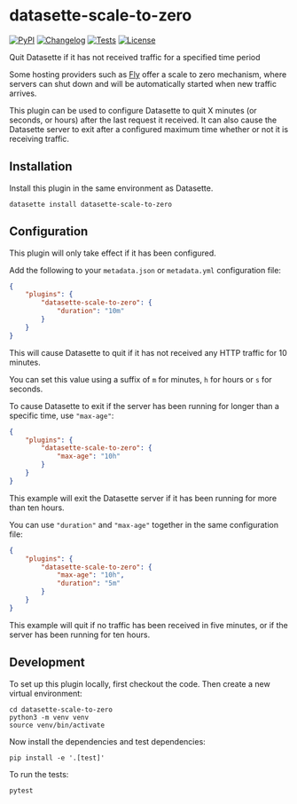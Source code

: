 # datasette-scale-to-zero

[![PyPI](https://img.shields.io/pypi/v/datasette-scale-to-zero.svg)](https://pypi.org/project/datasette-scale-to-zero/)
[![Changelog](https://img.shields.io/github/v/release/simonw/datasette-scale-to-zero?include_prereleases&label=changelog)](https://github.com/simonw/datasette-scale-to-zero/releases)
[![Tests](https://github.com/simonw/datasette-scale-to-zero/workflows/Test/badge.svg)](https://github.com/simonw/datasette-scale-to-zero/actions?query=workflow%3ATest)
[![License](https://img.shields.io/badge/license-Apache%202.0-blue.svg)](https://github.com/simonw/datasette-scale-to-zero/blob/main/LICENSE)

Quit Datasette if it has not received traffic for a specified time period

Some hosting providers such as [Fly](https://fly.io/) offer a scale to zero mechanism, where servers can shut down and will be automatically started when new traffic arrives.

This plugin can be used to configure Datasette to quit X minutes (or seconds, or hours) after the last request it received. It can also cause the Datasette server to exit after a configured maximum time whether or not it is receiving traffic.

## Installation

Install this plugin in the same environment as Datasette.

    datasette install datasette-scale-to-zero

## Configuration

This plugin will only take effect if it has been configured.

Add the following to your ``metadata.json`` or ``metadata.yml`` configuration file:

```json
{
    "plugins": {
        "datasette-scale-to-zero": {
            "duration": "10m"
        }
    }
}
```
This will cause Datasette to quit if it has not received any HTTP traffic for 10 minutes.

You can set this value using a suffix of `m` for minutes, `h` for hours or `s` for seconds.

To cause Datasette to exit if the server has been running for longer than a specific time, use `"max-age"`:

```json
{
    "plugins": {
        "datasette-scale-to-zero": {
            "max-age": "10h"
        }
    }
}
```
This example will exit the Datasette server if it has been running for more than ten hours.

You can use `"duration"` and `"max-age"` together in the same configuration file:

```json
{
    "plugins": {
        "datasette-scale-to-zero": {
            "max-age": "10h",
            "duration": "5m"
        }
    }
}
```
This example will quit if no traffic has been received in five minutes, or if the server has been running for ten hours.

## Development

To set up this plugin locally, first checkout the code. Then create a new virtual environment:

    cd datasette-scale-to-zero
    python3 -m venv venv
    source venv/bin/activate

Now install the dependencies and test dependencies:

    pip install -e '.[test]'

To run the tests:

    pytest
